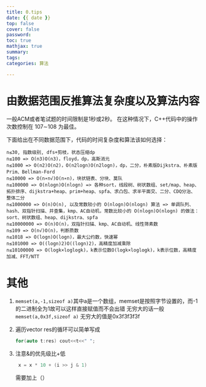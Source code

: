 ```yaml
---
title: 0.tips
date: {{ date }}
top: false
cover: false
password:
toc: true
mathjax: true
summary:
tags:
categories: 算法

---
```

# 由数据范围反推算法复杂度以及算法内容

一般ACM或者笔试题的时间限制是1秒或2秒。
在这种情况下，C++代码中的操作次数控制在 107∼108 为最佳。

下面给出在不同数据范围下，代码的时间复杂度和算法该如何选择：

```
n≤30, 指数级别, dfs+剪枝，状态压缩dp
n≤100 => O(n3)O(n3)，floyd，dp，高斯消元
n≤1000 => O(n2)O(n2)，O(n2logn)O(n2logn)，dp，二分，朴素版Dijkstra、朴素版Prim、Bellman-Ford
n≤10000 => O(n∗n√)O(n∗n)，块状链表、分块、莫队
n≤100000 => O(nlogn)O(nlogn) => 各种sort，线段树、树状数组、set/map、heap、拓扑排序、dijkstra+heap、prim+heap、spfa、求凸包、求半平面交、二分、CDQ分治、整体二分
n≤1000000 => O(n)O(n), 以及常数较小的 O(nlogn)O(nlogn) 算法 => 单调队列、 hash、双指针扫描、并查集，kmp、AC自动机，常数比较小的 O(nlogn)O(nlogn) 的做法：sort、树状数组、heap、dijkstra、spfa
n≤10000000 => O(n)O(n)，双指针扫描、kmp、AC自动机、线性筛素数
n≤109 => O(n√)O(n)，判断质数
n≤1018 => O(logn)O(logn)，最大公约数，快速幂
n≤101000 => O((logn)2)O((logn)2)，高精度加减乘除
n≤10100000 => O(logk×loglogk)，k表示位数O(logk×loglogk)，k表示位数，高精度加减、FFT/NTT
```

# 其他
1. `memset(a,-1,sizeof a)`其中a是一个数组，memset是按照字节设置的，而-1的二进制全为1故可以这样直接赋值而不会出错
   无穷大的话一般`memset(a,0x3f,sizeof a)` 无穷大的值是0x3f3f3f3f
2. 遍历vector<int> res的循环可以简单写成
	```c++
	for(auto t:res) cout<<t<<" ";
	```

3. 注意&的优先级比+低

   ```c++
    x = x * 10 + (i >> j & 1)
   ```

   需要加上（）